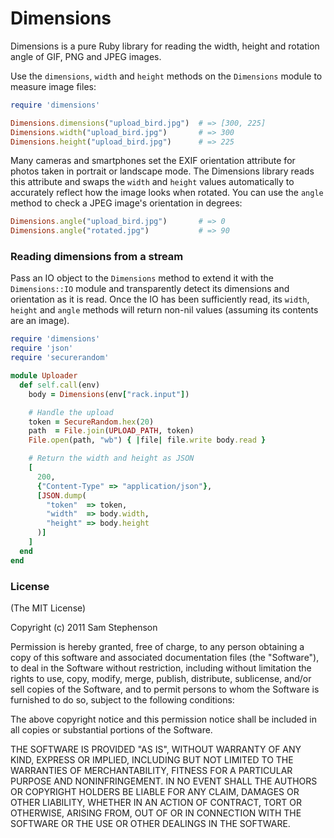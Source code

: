 Dimensions
==========

Dimensions is a pure Ruby library for reading the width, height and
rotation angle of GIF, PNG and JPEG images.

Use the `dimensions`, `width` and `height` methods on the `Dimensions`
module to measure image files:

```ruby
require 'dimensions'

Dimensions.dimensions("upload_bird.jpg")  # => [300, 225]
Dimensions.width("upload_bird.jpg")       # => 300
Dimensions.height("upload_bird.jpg")      # => 225
```

Many cameras and smartphones set the EXIF orientation attribute for
photos taken in portrait or landscape mode. The Dimensions library
reads this attribute and swaps the `width` and `height` values
automatically to accurately reflect how the image looks when
rotated. You can use the `angle` method to check a JPEG image's
orientation in degrees:

```ruby
Dimensions.angle("upload_bird.jpg")       # => 0
Dimensions.angle("rotated.jpg")           # => 90
```

### Reading dimensions from a stream

Pass an IO object to the `Dimensions` method to extend it with the
`Dimensions::IO` module and transparently detect its dimensions and
orientation as it is read. Once the IO has been sufficiently read, its
`width`, `height` and `angle` methods will return non-nil values
(assuming its contents are an image).

```ruby
require 'dimensions'
require 'json'
require 'securerandom'

module Uploader
  def self.call(env)
    body = Dimensions(env["rack.input"])

    # Handle the upload
    token = SecureRandom.hex(20)
    path  = File.join(UPLOAD_PATH, token)
    File.open(path, "wb") { |file| file.write body.read }

    # Return the width and height as JSON
    [
      200,
      {"Content-Type" => "application/json"},
      [JSON.dump(
        "token"  => token,
        "width"  => body.width,
        "height" => body.height
      )]
    ]
  end
end
```

### License

(The MIT License)

Copyright (c) 2011 Sam Stephenson

Permission is hereby granted, free of charge, to any person obtaining
a copy of this software and associated documentation files (the
"Software"), to deal in the Software without restriction, including
without limitation the rights to use, copy, modify, merge, publish,
distribute, sublicense, and/or sell copies of the Software, and to
permit persons to whom the Software is furnished to do so, subject to
the following conditions:

The above copyright notice and this permission notice shall be
included in all copies or substantial portions of the Software.

THE SOFTWARE IS PROVIDED "AS IS", WITHOUT WARRANTY OF ANY KIND,
EXPRESS OR IMPLIED, INCLUDING BUT NOT LIMITED TO THE WARRANTIES OF
MERCHANTABILITY, FITNESS FOR A PARTICULAR PURPOSE AND
NONINFRINGEMENT. IN NO EVENT SHALL THE AUTHORS OR COPYRIGHT HOLDERS BE
LIABLE FOR ANY CLAIM, DAMAGES OR OTHER LIABILITY, WHETHER IN AN ACTION
OF CONTRACT, TORT OR OTHERWISE, ARISING FROM, OUT OF OR IN CONNECTION
WITH THE SOFTWARE OR THE USE OR OTHER DEALINGS IN THE SOFTWARE.
